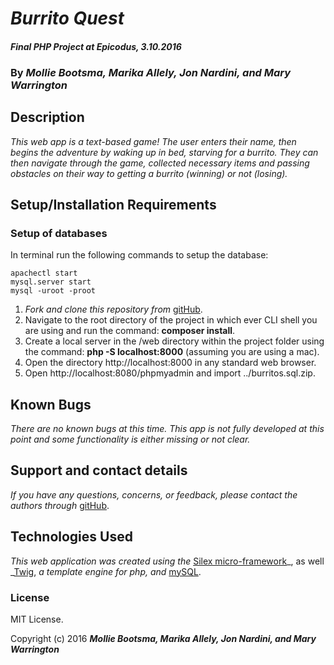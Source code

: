 # _Burrito Quest_

#### _Final PHP Project at Epicodus, 3.10.2016_

### By _**Mollie Bootsma, Marika Allely, Jon Nardini, and Mary Warrington**_

## Description

_This web app is a text-based game! The user enters their name, then begins the adventure by waking up in bed, starving for a burrito. They can then navigate through the game, collected necessary items and passing obstacles on their way to getting a burrito (winning) or not (losing)._

## Setup/Installation Requirements

### Setup of databases

In terminal run the following commands to setup the database:

    apachectl start
    mysql.server start
    mysql -uroot -proot

1. _Fork and clone this repository from_ [gitHub](https://github.com/marywarrington/burrito-adventure.git).
2. Navigate to the root directory of the project in which ever CLI shell you are using and run the command: __composer install__.
3. Create a local server in the /web directory within the project folder using the command: __php -S localhost:8000__ (assuming you are using a mac).
4. Open the directory http://localhost:8000 in any standard web browser.
5. Open http://localhost:8080/phpmyadmin and import ../burritos.sql.zip.

## Known Bugs

_There are no known bugs at this time. This app is not fully developed at this point and some functionality is either missing or not clear._

## Support and contact details

_If you have any questions, concerns, or feedback, please contact the authors through_ [gitHub](https://github.com/marywarrington/burrito-adventure.git).

## Technologies Used

_This web application was created using the_  [Silex micro-framework](http://silex.sensiolabs.org/)_, as well _[Twig](http://twig.sensiolabs.org/), _a template engine for php, and_ [mySQL](https://www.mysql.com/).

### License

MIT License.

Copyright (c) 2016 **_Mollie Bootsma, Marika Allely, Jon Nardini, and Mary Warrington_**
